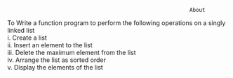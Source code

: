                                                               About
To Write a function program to perform the following operations on a singly linked list <br/>
 i. Create a list <br/>
 ii. Insert an element to the list <br/>
 iii. Delete the maximum element from the list<br/>
 iv. Arrange the list as sorted order<br/>
 v. Display the elements of the list<br/>

                                                             
